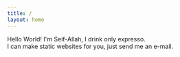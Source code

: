 ```yaml
---
title: /
layout: home
---
```

Hello World!
I'm Seif-Allah, I drink only expresso.  
I can make static websites for you, just send me an e-mail.


